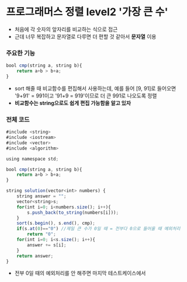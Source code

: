# 프로그래머스 정렬 level2 '가장 큰 수'
- 처음에 각 숫자의 앞자리를 비교하는 식으로 접근
- 근데 너무 복잡하고 문자열로 다루면 더 편할 것 같아서 **문자열** 이용

### 주요한 기능
```jsx
bool cmp(string a, string b){
    return a+b > b+a;
}
```
- sort 해줄 때 비교함수를 편집해서 사용하는데, 예를 들어 [9, 91]로 들어오면 '9+91' = 991이고 '91+9 = 919'이므로 더 큰 991로 나오도록 정렬
- **비교함수는 string으로도 쉽게 편집 가능함을 알고 있자**

### 전체 코드
```jsx
#include <string>
#include <iostream>
#include <vector>
#include <algorithm>

using namespace std;

bool cmp(string a, string b){
    return a+b > b+a;
}

string solution(vector<int> numbers) {
    string answer = "";
    vector<string>s;
    for(int i=0; i<numbers.size(); i++){
        s.push_back(to_string(numbers[i]));
    }
    sort(s.begin(), s.end(), cmp);
    if(s.at(0)=="0") //제일 큰 수가 0일 때 = 전부다 0으로 들어올 때 예외처리 
        return "0";
    for(int i=0; i<s.size(); i++){
        answer += s[i];
    }
    return answer;
}
```
- 전부 0일 때의 예외처리를 안 해주면 마지막 테스트케이스에서 
